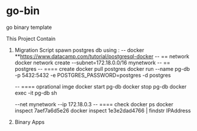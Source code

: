 # go-bin
go binary template

This Project Contain
1) Migration Script
    spawn postgres db using :
    -- docker
    **https://www.datacamp.com/tutorial/postgresql-docker
    -- == network
    docker network create --subnet=172.18.0.0/16 mynetwork
    -- == postgres
    -- ==== create
    docker pull postgres
    docker run --name pg-db -p 5432:5432 -e POSTGRES_PASSWORD=postgres -d postgres

    -- ==== oprational imge
    docker start pg-db
    docker stop pg-db
    docker exec -it pg-db sh

    --net mynetwork --ip 172.18.0.3
    -- ==== check
    docker ps
    docker inspect 7aef7a6d5e26
    docker inspect 1e3e2dad4766 | findstr IPAddress

2) Binary Apps